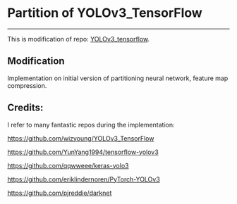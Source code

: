 #  Partition of YOLOv3_TensorFlow

-------

This is modification of repo: [YOLOv3_tensorflow](https://github.com/wizyoung/YOLOv3_TensorFlow).

## Modification

Implementation on initial version of partitioning neural network, feature map compression.



## Credits:

I refer to many fantastic repos during the implementation:

https://github.com/wizyoung/YOLOv3_TensorFlow

https://github.com/YunYang1994/tensorflow-yolov3

https://github.com/qqwweee/keras-yolo3

https://github.com/eriklindernoren/PyTorch-YOLOv3

https://github.com/pjreddie/darknet





 
